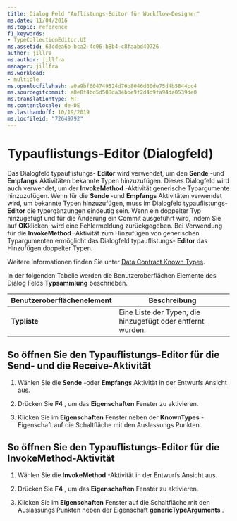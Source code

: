 ```yaml
---
title: Dialog Feld "Auflistungs-Editor für Workflow-Designer"
ms.date: 11/04/2016
ms.topic: reference
f1_keywords:
- TypeCollectionEditor.UI
ms.assetid: 63cdea6b-bca2-4c06-b8b4-c8faabd40726
author: jillre
ms.author: jillfra
manager: jillfra
ms.workload:
- multiple
ms.openlocfilehash: a0a9bf604749524d76b8046d60de75d4b5844cc4
ms.sourcegitcommit: a8e8f4bd5d508da34bbe9f2d4d9fa94da0539de0
ms.translationtype: MT
ms.contentlocale: de-DE
ms.lasthandoff: 10/19/2019
ms.locfileid: "72649792"
---
```

# <a name="type-collection-editor-dialog-box"></a>Typauflistungs-Editor (Dialogfeld)

Das Dialogfeld typauflistungs- **Editor** wird verwendet, um den **Sende** -und **Empfangs** Aktivitäten bekannte Typen hinzuzufügen. Dieses Dialogfeld wird auch verwendet, um der **InvokeMethod** -Aktivität generische Typargumente hinzuzufügen. Wenn für die **Sende** -und **Empfangs** Aktivitäten verwendet wird, um bekannte Typen hinzuzufügen, muss im Dialogfeld typauflistungs- **Editor** die typergänzungen eindeutig sein. Wenn ein doppelter Typ hinzugefügt und für die Änderung ein Commit ausgeführt wird, indem Sie auf **OK**klicken, wird eine Fehlermeldung zurückgegeben. Bei Verwendung für die **InvokeMethod** -Aktivität zum Hinzufügen von generischen Typargumenten ermöglicht das Dialogfeld typauflistungs- **Editor** das Hinzufügen doppelter Typen.

Weitere Informationen finden Sie unter [Data Contract Known Types](/dotnet/framework/wcf/feature-details/data-contract-known-types).

In der folgenden Tabelle werden die Benutzeroberflächen Elemente des Dialog Felds **Typsammlung** beschrieben.

|Benutzeroberflächenelement|Beschreibung|
|-|-----------------|
|**Typliste**|Eine Liste der Typen, die hinzugefügt oder entfernt wurden.|

## <a name="to-bring-up-the-type-collection-editor-for-the-send-and-receive-activities"></a>So öffnen Sie den Typauflistungs-Editor für die Send- und die Receive-Aktivität

1. Wählen Sie die **Sende** -oder **Empfangs** Aktivität in der Entwurfs Ansicht aus.

2. Drücken Sie **F4** , um das **Eigenschaften** Fenster zu aktivieren.

3. Klicken Sie im **Eigenschaften** Fenster neben der **KnownTypes** -Eigenschaft auf die Schaltfläche mit den Auslassungs Punkten.

## <a name="to-bring-up-the-type-collection-editor-for-the-invokemethod-activity"></a>So öffnen Sie den Typauflistungs-Editor für die InvokeMethod-Aktivität

1. Wählen Sie die **InvokeMethod** -Aktivität in der Entwurfs Ansicht aus.

2. Drücken Sie **F4** , um das **Eigenschaften** Fenster zu aktivieren.

3. Klicken Sie im **Eigenschaften** Fenster auf die Schaltfläche mit den Auslassungs Punkten neben der Eigenschaft **genericTypeArguments** .